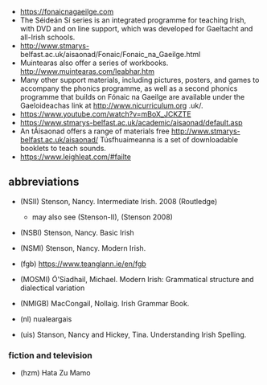 - <https://fonaicnagaeilge.com>
- The Séideán Sí series is an integrated programme for teaching Irish, with DVD and on line support, which was developed for Gaeltacht and all-Irish schools.
- <http://www.stmarys-> belfast.ac.uk/aisaonad/Fonaic/Fonaic_na_Gaeilge.html
- Muintearas also offer a series of workbooks. <http://www.muintearas.com/leabhar.htm>
- Many other support materials, including pictures, posters, and games to accompany the phonics programme, as well as a second phonics programme that builds on Fónaic na Gaeilge are available under the Gaeloideachas link at <http://www.nicurriculum.org> .uk/.
- <https://www.youtube.com/watch?v=mBoX_JCKZTE>
- <https://www.stmarys-belfast.ac.uk/academic/aisaonad/default.asp>
- An tÁisaonad offers a range of materials free <http://www.stmarys-belfast.ac.uk/aisaonad/> Túsfhuaimeanna is a set of downloadable booklets to teach sounds.
- <https://www.leighleat.com/#failte>

## abbreviations

- (NSII) Stenson, Nancy. Intermediate Irish. 2008 (Routledge)
  - may also see  (Stenson-II), (Stenson 2008)
- (NSBI) Stenson, Nancy. Basic Irish
- (NSMI) Stenson, Nancy. Modern Irish.
- (fgb) <https://www.teanglann.ie/en/fgb>

- (MOSMI) Ó'Siadhail, Michael. Modern Irish: Grammatical structure and dialectical variation
- (NMIGB) MacCongail, Nollaig. Irish Grammar Book.
- (nl) nualeargais
- (uis) Stanson, Nancy and Hickey, Tina. Understanding Irish Spelling.

### fiction and television
- (hzm) Hata Zu Mamo